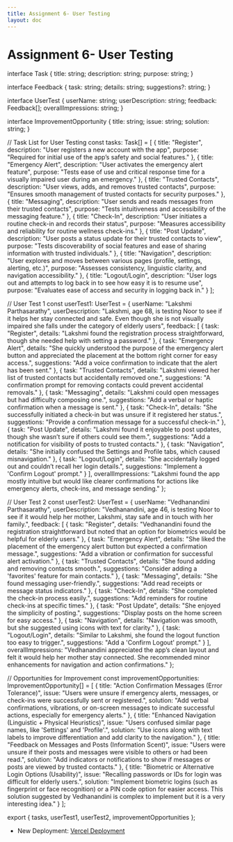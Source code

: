 ```yaml
---
title: Assignment 6- User Testing
layout: doc
---
```


# Assignment 6- User Testing


interface Task {
  title: string;
  description: string;
  purpose: string;
}

interface Feedback {
  task: string;
  details: string;
  suggestions?: string;
}

interface UserTest {
  userName: string;
  userDescription: string;
  feedback: Feedback[];
  overallImpressions: string;
}

interface ImprovementOpportunity {
  title: string;
  issue: string;
  solution: string;
}

// Task List for User Testing
const tasks: Task[] = [
  {
    title: "Register",
    description: "User registers a new account with the app",
    purpose: "Required for initial use of the app’s safety and social features."
  },
  {
    title: "Emergency Alert",
    description: "User activates the emergency alert feature",
    purpose: "Tests ease of use and critical response time for a visually impaired user during an emergency."
  },
  {
    title: "Trusted Contacts",
    description: "User views, adds, and removes trusted contacts",
    purpose: "Ensures smooth management of trusted contacts for security purposes."
  },
  {
    title: "Messaging",
    description: "User sends and reads messages from their trusted contacts",
    purpose: "Tests intuitiveness and accessibility of the messaging feature."
  },
  {
    title: "Check-In",
    description: "User initiates a routine check-in and records their status",
    purpose: "Measures accessibility and reliability for routine wellness check-ins."
  },
  {
    title: "Post Update",
    description: "User posts a status update for their trusted contacts to view",
    purpose: "Tests discoverability of social features and ease of sharing information with trusted individuals."
  },
  {
    title: "Navigation",
    description: "User explores and moves between various pages (profile, settings, alerting, etc.)",
    purpose: "Assesses consistency, linguistic clarity, and navigation accessibility."
  },
  {
    title: "Logout/Login",
    description: "User logs out and attempts to log back in to see how easy it is to resume use",
    purpose: "Evaluates ease of access and security in logging back in."
  }
];

// User Test 1
const userTest1: UserTest = {
  userName: "Lakshmi Parthasarathy",
  userDescription: "Lakshmi, age 68, is testing Noor to see if it helps her stay connected and safe. Even though she is not visually impaired she falls under the category of elderly users",
  feedback: [
    {
      task: "Register",
      details: "Lakshmi found the registration process straightforward, though she needed help with setting a password."
    },
    {
      task: "Emergency Alert",
      details: "She quickly understood the purpose of the emergency alert button and appreciated the placement at the bottom right corner for easy access.",
      suggestions: "Add a voice confirmation to indicate that the alert has been sent."
    },
    {
      task: "Trusted Contacts",
      details: "Lakshmi viewed her list of trusted contacts but accidentally removed one.",
      suggestions: "A confirmation prompt for removing contacts could prevent accidental removals."
    },
    {
      task: "Messaging",
      details: "Lakshmi could open messages but had difficulty composing one.",
      suggestions: "Add a verbal or haptic confirmation when a message is sent."
    },
    {
      task: "Check-In",
      details: "She successfully initiated a check-in but was unsure if it registered her status.",
      suggestions: "Provide a confirmation message for a successful check-in."
    },
    {
      task: "Post Update",
      details: "Lakshmi found it enjoyable to post updates, though she wasn’t sure if others could see them.",
      suggestions: "Add a notification for visibility of posts to trusted contacts."
    },
    {
      task: "Navigation",
      details: "She initially confused the Settings and Profile tabs, which caused misnavigation."
    },
    {
      task: "Logout/Login",
      details: "She accidentally logged out and couldn’t recall her login details.",
      suggestions: "Implement a 'Confirm Logout' prompt."
    }
  ],
  overallImpressions: "Lakshmi found the app mostly intuitive but would like clearer confirmations for actions like emergency alerts, check-ins, and message sending."
};

// User Test 2
const userTest2: UserTest = {
  userName: "Vedhanandini Parthasarathy",
  userDescription: "Vedhanandini, age 46, is testing Noor to see if it would help her mother, Lakshmi, stay safe and in touch with her family.",
  feedback: [
    {
      task: "Register",
      details: "Vedhanandini found the registration straightforward but noted that an option for biometrics would be helpful for elderly users."
    },
    {
      task: "Emergency Alert",
      details: "She liked the placement of the emergency alert button but expected a confirmation message.",
      suggestions: "Add a vibration or confirmation for successful alert activation."
    },
    {
      task: "Trusted Contacts",
      details: "She found adding and removing contacts smooth.",
      suggestions: "Consider adding a 'favorites' feature for main contacts."
    },
    {
      task: "Messaging",
      details: "She found messaging user-friendly.",
      suggestions: "Add read receipts or message status indicators."
    },
    {
      task: "Check-In",
      details: "She completed the check-in process easily.",
      suggestions: "Add reminders for routine check-ins at specific times."
    },
    {
      task: "Post Update",
      details: "She enjoyed the simplicity of posting.",
      suggestions: "Display posts on the home screen for easy access."
    },
    {
      task: "Navigation",
      details: "Navigation was smooth, but she suggested using icons with text for clarity."
    },
    {
      task: "Logout/Login",
      details: "Similar to Lakshmi, she found the logout function too easy to trigger.",
      suggestions: "Add a 'Confirm Logout' prompt."
    }
  ],
  overallImpressions: "Vedhanandini appreciated the app’s clean layout and felt it would help her mother stay connected. She recommended minor enhancements for navigation and action confirmations."
};

// Opportunities for Improvement
const improvementOpportunities: ImprovementOpportunity[] = [
  {
    title: "Action Confirmation Messages (Error Tolerance)",
    issue: "Users were unsure if emergency alerts, messages, or check-ins were successfully sent or registered.",
    solution: "Add verbal confirmations, vibrations, or on-screen messages to indicate successful actions, especially for emergency alerts."
  },
  {
    title: "Enhanced Navigation (Linguistic + Physical Heuristics)",
    issue: "Users confused similar page names, like 'Settings' and 'Profile'.",
    solution: "Use icons along with text labels to improve differentiation and add clarity to the navigation."
  },
  {
    title: "Feedback on Messages and Posts (Information Scent)",
    issue: "Users were unsure if their posts and messages were visible to others or had been read.",
    solution: "Add indicators or notifications to show if messages or posts are viewed by trusted contacts."
  },
  {
    title: "Biometric or Alternative Login Options (Usability)",
    issue: "Recalling passwords or IDs for login was difficult for elderly users.",
    solution: "Implement biometric logins (such as fingerprint or face recognition) or a PIN code option for easier access. This solution suggested by Vedhanandini is complex to implement but it is a very interesting idea."
  }
];

export { tasks, userTest1, userTest2, improvementOpportunities };


- New Deployment: [Vercel Deployment](https://vercel.com/manasa-kudumus-projects/noor-frontend-1)